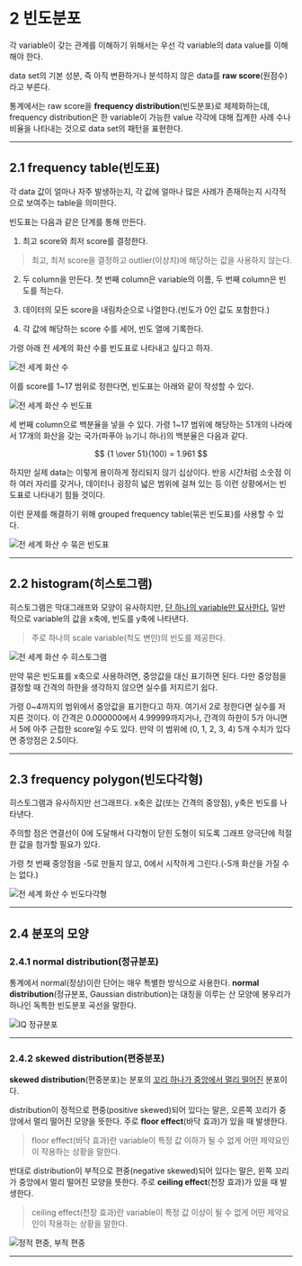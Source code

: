 # 2 빈도분포

각 variable이 갖는 관계를 이해하기 위해서는 우선 각 variable의 data value를 이해해야 한다. 

data set의 기본 성분, 즉 아직 변환하거나 분석하지 않은 data를 **raw score**(원점수)라고 부른다. 

통계에서는 raw score을 **frequency distribution**(빈도분포)로 체제화하는데, frequency distribution은 한 variable이 가능한 value 각각에 대해 집계한 사례 수나 비율을 나타내는 것으로 data set의 패턴을 표현한다.

---

## 2.1 frequency table(빈도표)

각 data 값이 얼마나 자주 발생하는지, 각 값에 얼마나 많은 사례가 존재하는지 시각적으로 보여주는 table을 의미한다.

빈도표는 다음과 같은 단계를 통해 만든다.

1. 최고 score와 최저 score를 결정한다.

> 최고, 최저 score을 결정하고 outlier(이상치)에 해당하는 값을 사용하지 않는다.

2. 두 column을 만든다. 첫 번째 column은 variable의 이름, 두 번째 column은 빈도를 적는다.

3. 데이터의 모든 score을 내림차순으로 나열한다.(빈도가 0인 값도 포함한다.)

4. 각 값에 해당하는 score 수를 세어, 빈도 열에 기록한다.

가령 아래 전 세계의 화산 수를 빈도표로 나타내고 싶다고 하자.

![전 세계 화산 수](images/volcanoes.png)

이를 score를 1~17 범위로 정한다면, 빈도표는 아래와 같이 작성할 수 있다.

![전 세계 화산 수 빈도표](images/volcano_frequency_table.png)

세 번째 column으로 백분율을 넣을 수 있다. 가령 1~17 범위에 해당하는 51개의 나라에서 17개의 화산을 갖는 국가(파푸아 뉴기니 하나)의 백분율은 다음과 같다.

$$ {1 \over 51}(100) = 1.961 $$

하지만 실제 data는 이렇게 용이하게 정리되지 않기 십상이다. 반응 시간처럼 소숫점 이하 여러 자리를 갖거나, 데이터나 굉장히 넓은 범위에 걸쳐 있는 등 이런 상황에서는 빈도표로 나타내기 힘들 것이다.

이런 문제를 해결하기 위해 grouped frequency table(묶은 빈도표)를 사용할 수 있다.

![전 세계 화산 수 묶은 빈도표](images/volcano_groped_frequency_table.png)

---

## 2.2 histogram(히스토그램)

히스토그램은 막대그래프와 모양이 유사하지만, <U>단 하나의 variable만 묘사한다.</U> 일반적으로 variable의 값을 x축에, 빈도를 y축에 나타낸다.

> 주로 하나의 scale variable(척도 변인)의 빈도를 제공한다.

![전 세계 화산 수 히스토그램](images/volcano_histogram.png)

만약 묶은 빈도표를 x축으로 사용하려면, 중앙값을 대신 표기하면 된다. 다만 중앙점을 결정할 때 간격의 하한을 생각하지 않으면 실수를 저지르기 쉽다.

가령 0~4까지의 범위에서 중앙값을 표기한다고 하자. 여기서 2로 정한다면 실수를 저지른 것이다. 이 간격은 0.000000에서 4.99999까지거나, 간격의 하한이 5가 아니면서 5에 아주 근접한 score일 수도 있다. 만약 이 범위에 (0, 1, 2, 3, 4) 5개 수치가 있다면 중앙점은 2.5이다.

---

## 2.3 frequency polygon(빈도다각형)

히스토그램과 유사하지만 선그래프다. x축은 값(또는 간격의 중앙점), y축은 빈도를 나타낸다.

주의할 점은 연결선이 0에 도달해서 다각형이 닫힌 도형이 되도록 그래프 양극단에 적절한 값을 첨가할 필요가 있다.

가령 첫 번째 중앙점을 -5로 만들지 않고, 0에서 시작하게 그린다.(-5개 화산을 가질 수는 없다.)

![전 세계 화산 수 빈도다각형](images/volcano_frequency_polygon.png)

---

## 2.4 분포의 모양

### 2.4.1 normal distribution(정규분포)

통계에서 normal(정상)이란 단어는 매우 특별한 방식으로 사용한다. **normal distribution**(정규분포, Gaussian distribution)는 대칭을 이루는 산 모양에 봉우리가 하나인 독특한 빈도분포 곡선을 말한다.

![IQ 정규분포](images/iq_normal_distribution.png)

---

### 2.4.2 skewed distribution(편중분포)

**skewed distribution**(편중분포)는 분포의 <U>꼬리 하나가 중앙에서 멀리 떨어진</U> 분포이다. 

distribution이 정적으로 편중(positive skewed)되어 있다는 말은, 오른쪽 꼬리가 중앙에서 멀리 떨어진 모양을 뜻한다. 주로 **floor effect**(바닥 효과)가 있을 때 발생한다.

> floor effect(바닥 효과)란 variable이 특정 값 이하가 될 수 없게 어떤 제약요인이 작용하는 상황을 말한다.

반대로 distribution이 부적으로 편중(negative skewed)되어 있다는 말은, 왼쪽 꼬리가 중앙에서 멀리 떨어진 모양을 뜻한다. 주로 **ceiling effect**(천장 효과)가 있을 때 발생한다.

> ceiling effect(천장 효과)란 variable이 특정 값 이상이 될 수 없게 어떤 제약요인이 작용하는 상황을 말한다.

![정적 편중, 부적 편중](images/positive_and_negative_skewed.png)

---